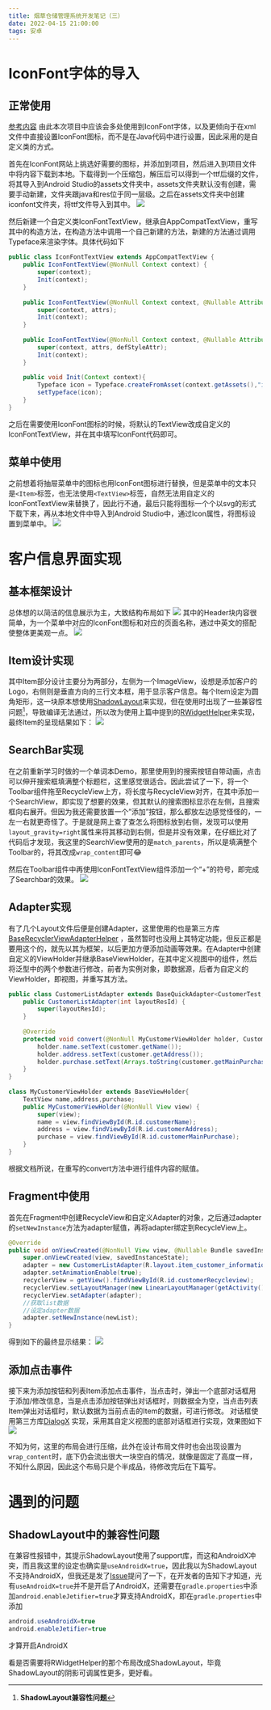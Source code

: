 ```yaml
---
title: 烟草仓储管理系统开发笔记（三）
date: 2022-04-15 21:00:00
tags: 安卓
---
```

# IconFont字体的导入
## 正常使用
[参考内容](https://www.jianshu.com/p/e39b1d506a82)
由此本次项目中应该会多处使用到IconFont字体，以及更倾向于在xml文件中直接设置IconFont图标，而不是在Java代码中进行设置，因此采用的是自定义类的方式。

首先在IconFont网站上挑选好需要的图标，并添加到项目，然后进入到项目文件中将内容下载到本地。下载得到一个压缩包，解压后可以得到一个ttf后缀的文件，将其导入到Android Studio的assets文件夹中，assets文件夹默认没有创建，需要手动新建，文件夹跟java和res位于同一层级。之后在assets文件夹中创建iconfont文件夹，将ttf文件导入到其中。
![](https://images.starnight.top/img/20220415210907.png)

然后新建一个自定义类IconFontTextView，继承自AppCompatTextView，重写其中的构造方法，在构造方法中调用一个自己新建的方法，新建的方法通过调用Typeface来渲染字体。具体代码如下
```java
public class IconFontTextView extends AppCompatTextView {  
    public IconFontTextView(@NonNull Context context) {  
        super(context);  
        Init(context);  
    }  
  
    public IconFontTextView(@NonNull Context context, @Nullable AttributeSet attrs) {  
        super(context, attrs);  
        Init(context);  
    }  
  
    public IconFontTextView(@NonNull Context context, @Nullable AttributeSet attrs, int defStyleAttr) {  
        super(context, attrs, defStyleAttr);  
        Init(context);  
    }  
  
    public void Init(Context context){  
        Typeface icon = Typeface.createFromAsset(context.getAssets(),"iconfont/iconfont.ttf");  
        setTypeface(icon);  
    }  
}
```
之后在需要使用IconFont图标的时候，将默认的TextView改成自定义的IconFontTextView，并在其中填写IconFont代码即可。
## 菜单中使用
之前想着将抽屉菜单中的图标也用IconFont图标进行替换，但是菜单中的文本只是`<Item>`标签，也无法使用`<TextView>`标签，自然无法用自定义的IconFontTextView来替换了，因此行不通，最后只能将图标一个个以svg的形式下载下来，再从本地文件中导入到Android Studio中，通过Icon属性，将图标设置到菜单中。
![](https://images.starnight.top/img/20220415211533.png)

# 客户信息界面实现
## 基本框架设计
总体想的以简洁的信息展示为主，大致结构布局如下
![](https://images.starnight.top/img/20220415212231.png)
其中的Header块内容很简单，为一个菜单中对应的IconFont图标和对应的页面名称，通过中英文的搭配使整体更美观一点。
![](https://images.starnight.top/img/20220415213048.png)

## Item设计实现
其中Item部分设计主要分为两部分，左侧为一个ImageView，设想是添加客户的Logo，右侧则是垂直方向的三行文本框，用于显示客户信息。每个Item设定为圆角矩形，这一块原本想使用[ShadowLayout](https://github.com/lihangleo2/ShadowLayout)来实现，但在使用时出现了一些兼容性问题[^ShadowLayout]，导致编译无法通过，所以改为使用上篇中提到的[RWidgetHelper](https://github.com/RuffianZhong/RWidgetHelper)来实现，最终Item的呈现结果如下：
![](https://images.starnight.top/img/20220415212837.png)

## SearchBar实现
在之前重新学习时做的一个单词本Demo，那里使用到的搜索按钮自带动画，点击可以伸开搜索框填满整个标题栏，这里感觉很适合。因此尝试了一下，将一个Toolbar组件拖至RecycleView上方，将长度与RecycleView对齐，在其中添加一个SearchView，即实现了想要的效果，但其默认的搜索图标显示在左侧，且搜索框向右展开。但因为我还需要放置一个”添加”按钮，那么都放左边感觉怪怪的，一左一右就更奇怪了。于是就是网上查了查怎么将图标放到右侧，发现可以使用`layout_gravity=right`属性来将其移动到右侧，但是并没有效果，在仔细比对了代码后才发现，我这里的SearchView使用的是`match_parents`，所以是填满整个Toolbar的，将其改成`wrap_content`即可😂

然后在Toolbar组件中再使用IconFontTextView组件添加一个“+”的符号，即完成了Searchbar的效果。
![](https://images.starnight.top/img/20220415213808.png)

## Adapter实现
有了几个Layout文件后便是创建Adapter，这里使用的也是第三方库[BaseRecyclerViewAdapterHelper](https://github.com/CymChad/BaseRecyclerViewAdapterHelper) ，虽然暂时也没用上其特定功能，但反正都是要用这个的，就先以其为框架，以后更加方便添加动画等效果。在Adapter中创建自定义的ViewHolder并继承BaseViewHolder，在其中定义视图中的组件，然后将泛型中的两个参数进行修改，前者为实例对象，即数据源，后者为自定义的ViewHolder，即视图，并重写其方法。
```java
public class CustomerListAdapter extends BaseQuickAdapter<CustomerTest, MyCustomerViewHolder> {  
    public CustomerListAdapter(int layoutResId) {  
        super(layoutResId);  
    }  
  
    @Override  
    protected void convert(@NonNull MyCustomerViewHolder holder, CustomerTest customer) {  
        holder.name.setText(customer.getName());  
        holder.address.setText(customer.getAddress());  
        holder.purchase.setText(Arrays.toString(customer.getMainPurchase()).replace('[',' ').replace(']',' '));  
    }  
}  
  
class MyCustomerViewHolder extends BaseViewHolder{  
    TextView name,address,purchase;  
    public MyCustomerViewHolder(@NonNull View view) {  
        super(view);  
        name = view.findViewById(R.id.customerName);  
        address = view.findViewById(R.id.customerAddress);  
        purchase = view.findViewById(R.id.customerMainPurchase);  
    }  
}
```
根据文档所说，在重写的convert方法中进行组件内容的赋值。
## Fragment中使用
首先在Fragment中创建RecycleView和自定义Adapter的对象，之后通过adapter的`setNewInstance`方法为adapter赋值，再将adapter绑定到RecycleView上。
```java
@Override  
public void onViewCreated(@NonNull View view, @Nullable Bundle savedInstanceState) {  
    super.onViewCreated(view, savedInstanceState);  
    adapter = new CustomerListAdapter(R.layout.item_customer_information);  
    adapter.setAnimationEnable(true);  
    recyclerView = getView().findViewById(R.id.customerRecycleview);  
    recyclerView.setLayoutManager(new LinearLayoutManager(getActivity()));  
    recyclerView.setAdapter(adapter);  
	//获取list数据
	//设定adapter数据
    adapter.setNewInstance(newList);   
}
```
得到如下的最终显示结果：
![](https://images.starnight.top/img/20220415215610.png)

## 添加点击事件
接下来为添加按钮和列表Item添加点击事件，当点击时，弹出一个底部对话框用于添加/修改信息，当是点击添加按钮弹出对话框时，则数据全为空，当点击列表Item弹出对话框时，默认数据为当前点击的Item的数据，可进行修改。
对话框使用第三方库[DialogX](https://github.com/kongzue/DialogX) 实现，采用其自定义视图的底部对话框进行实现，效果图如下
![](https://images.starnight.top/img/20220415215914.png)

不知为何，这里的布局会进行压缩，此外在设计布局文件时也会出现设置为`wrap_content`时，底下仍会流出很大一块空白的情况，就像是固定了高度一样，不知什么原因，因此这个布局只是个半成品，待修改完后在下篇写。

# 遇到的问题
## ShadowLayout中的兼容性问题

[^ShadowLayout]:  **ShadowLayout兼容性问题**

在兼容性报错中，其提示ShadowLayout使用了support库，而这和AndroidX冲突，而且我这里的设定也确实是`useAndroidX=true`，因此我以为ShadowLayout不支持AndroidX，但我还是发了[Issue](https://github.com/lihangleo2/ShadowLayout/issues/140)提问了一下，在开发者的告知下才知道，光有`useAndroidX=true`并不是开启了AndroidX，还需要在`gradle.properties`中添加`android.enableJetifier=true`才算支持AndroidX，即在`gradle.properties`中添加
```java
android.useAndroidX=true  
android.enableJetifier=true
```
才算开启AndroidX

看是否需要将RWidgetHelper的那个布局改成ShadowLayout，毕竟ShadowLayout的阴影可调属性更多，更好看。
